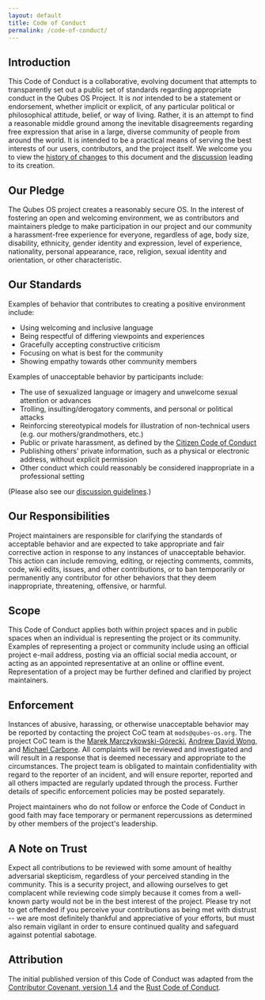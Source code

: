 ```yaml
---
layout: default
title: Code of Conduct
permalink: /code-of-conduct/
---
```


## Introduction

This Code of Conduct is a collaborative, evolving document that attempts to transparently set out a public set of standards regarding appropriate conduct in the Qubes OS Project.
It is *not* intended to be a statement or endorsement, whether implicit or explicit, of any particular political or philosophical attitude, belief, or way of living.
Rather, it is an attempt to find a reasonable middle ground among the inevitable disagreements regarding free expression that arise in a large, diverse community of people from around the world.
It is intended to be a practical means of serving the best interests of our users, contributors, and the project itself.
We welcome you to view the [history of changes] to this document and the [discussion] leading to its creation.

## Our Pledge

The Qubes OS project creates a reasonably secure OS. In the interest of fostering an open and welcoming environment, we as contributors and maintainers pledge to make participation in our project and our community a harassment-free experience for everyone, regardless of age, body size, disability, ethnicity, gender identity and expression, level of experience, nationality, personal appearance, race, religion, sexual identity and orientation, or other characteristic.

## Our Standards

Examples of behavior that contributes to creating a positive environment include:

- Using welcoming and inclusive language
- Being respectful of differing viewpoints and experiences
- Gracefully accepting constructive criticism
- Focusing on what is best for the community
- Showing empathy towards other community members

Examples of unacceptable behavior by participants include:

- The use of sexualized language or imagery and unwelcome sexual attention or advances
- Trolling, insulting/derogatory comments, and personal or political attacks
- Reinforcing stereotypical models for illustration of non-technical users (e.g. our mothers/grandmothers, etc.)
- Public or private harassment, as defined by the [Citizen Code of Conduct]
- Publishing others' private information, such as a physical or electronic address, without explicit permission
- Other conduct which could reasonably be considered inappropriate in a professional setting

(Please also see our [discussion guidelines].)

## Our Responsibilities

Project maintainers are responsible for clarifying the standards of acceptable behavior and are expected to take appropriate and fair corrective action in response to any instances of unacceptable behavior. This action can include removing, editing, or rejecting comments, commits, code, wiki edits, issues, and other contributions, or to ban temporarily or permanently any contributor for other behaviors that they deem inappropriate, threatening, offensive, or harmful.

## Scope

This Code of Conduct applies both within project spaces and in public spaces when an individual is representing the project or its community. Examples of representing a project or community include using an official project e-mail address, posting via an official social media account, or acting as an appointed representative at an online or offline event. Representation of a project may be further defined and clarified by project maintainers.

## Enforcement

Instances of abusive, harassing, or otherwise unacceptable behavior may be reported by contacting the project CoC team at `mods@qubes-os.org`. The project CoC team is the [Marek Marczykowski-Górecki], [Andrew David Wong], and [Michael Carbone]. All complaints will be reviewed and investigated and will result in a response that is deemed necessary and appropriate to the circumstances. The project team is obligated to maintain confidentiality with regard to the reporter of an incident, and will ensure reporter, reported and all others impacted are regularly updated through the process. Further details of specific enforcement policies may be posted separately.

Project maintainers who do not follow or enforce the Code of Conduct in good faith may face temporary or permanent repercussions as determined by other members of the project's leadership.

## A Note on Trust

Expect all contributions to be reviewed with some amount of healthy adversarial skepticism, regardless of your perceived standing in the community.
This is a security project, and allowing ourselves to get complacent while reviewing code simply because it comes from a well-known party would not be in the best interest of the project.
Please try not to get offended if you perceive your contributions as being met with distrust -- we are most definitely thankful and appreciative of your efforts, but must also remain vigilant in order to ensure continued quality and safeguard against potential sabotage.

## Attribution

The initial published version of this Code of Conduct was adapted from the [Contributor Covenant, version 1.4] and the [Rust Code of Conduct].


[history of changes]: https://github.com/QubesOS/qubes-doc/commits/master/about/code-of-conduct.md
[discussion]: https://github.com/QubesOS/qubes-issues/issues/2163
[Citizen Code of Conduct]: http://citizencodeofconduct.org/
[discussion guidelines]: /support/#discussion-guidelines
[Contributor Covenant, version 1.4]: https://contributor-covenant.org/version/1/4
[Rust Code of Conduct]: https://www.rust-lang.org/en-US/conduct.html
[Marek Marczykowski-Górecki]: /team/#marek-marczykowski-g%C3%B3recki
[Andrew David Wong]: /team/#andrew-david-wong
[Michael Carbone]: /team/#michael-carbone
